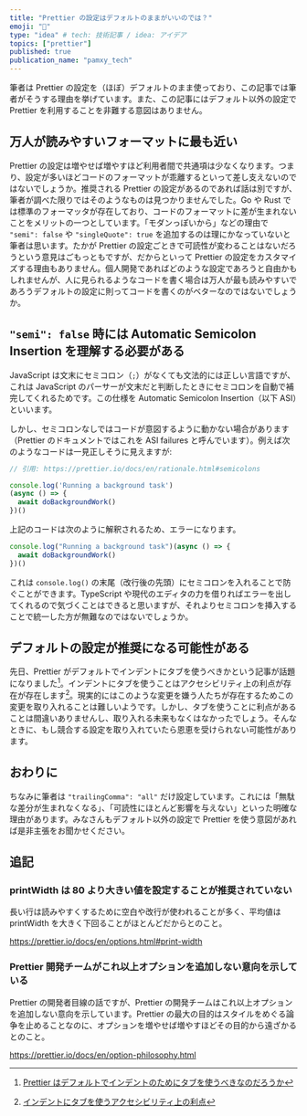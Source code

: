 ```yaml
---
title: "Prettier の設定はデフォルトのままがいいのでは？"
emoji: "🔧"
type: "idea" # tech: 技術記事 / idea: アイデア
topics: ["prettier"]
published: true
publication_name: "pamxy_tech"
---
```


筆者は Prettier の設定を（ほぼ）デフォルトのまま使っており、この記事では筆者がそうする理由を挙げています。また、この記事にはデフォルト以外の設定で Prettier を利用することを非難する意図はありません。

## 万人が読みやすいフォーマットに最も近い

Prettier の設定は増やせば増やすほど利用者間で共通項は少なくなります。つまり、設定が多いほどコードのフォーマットが乖離するといって差し支えないのではないでしょうか。推奨される Prettier の設定があるのであれば話は別ですが、筆者が調べた限りではそのようなものは見つかりませんでした。Go や Rust では標準のフォーマッタが存在しており、コードのフォーマットに差が生まれないことをメリットの一つとしています。「モダンっぽいから」などの理由で `"semi": false` や `"singleQuote": true` を追加するのは理にかなっていないと筆者は思います。たかが Prettier の設定ごときで可読性が変わることはないだろうという意見はごもっともですが、だからといって Prettier の設定をカスタマイズする理由もありません。個人開発であればどのような設定であろうと自由かもしれませんが、人に見られるようなコードを書く場合は万人が最も読みやすいであろうデフォルトの設定に則ってコードを書くのがベターなのではないでしょうか。

## `"semi": false` 時には Automatic Semicolon Insertion を理解する必要がある

JavaScript は文末にセミコロン（`;`）がなくても文法的には正しい言語ですが、これは JavaScript のパーサーが文末だと判断したときにセミコロンを自動で補完してくれるためです。この仕様を Automatic Semicolon Insertion（以下 ASI）といいます。

しかし、セミコロンなしではコードが意図するように動かない場合があります（Prettier のドキュメントではこれを ASI failures と呼んでいます）。例えば次のようなコードは一見正しそうに見えますが:

<!-- prettier-ignore -->
```js
// 引用: https://prettier.io/docs/en/rationale.html#semicolons

console.log('Running a background task')
(async () => {
  await doBackgroundWork()
})()
```

上記のコードは次のように解釈されるため、エラーになります。

<!-- prettier-ignore -->
```js
console.log("Running a background task")(async () => {
  await doBackgroundWork()
})()
```

これは `console.log()` の末尾（改行後の先頭）にセミコロンを入れることで防ぐことができます。TypeScript や現代のエディタの力を借りればエラーを出してくれるので気づくことはできると思いますが、それよりセミコロンを挿入することで統一した方が無難なのではないでしょうか。

## デフォルトの設定が推奨になる可能性がある

先日、Prettier がデフォルトでインデントにタブを使うべきかという記事が話題になりました[^1]。インデントにタブを使うことはアクセシビリティ上の利点が存在が存在します[^2]。現実的にはこのような変更を嫌う人たちが存在するためこの変更を取り入れることは難しいようです。しかし、タブを使うことに利点があることは間違いありませんし、取り入れる未来もなくはなかったでしょう。そんなときに、もし競合する設定を取り入れていたら恩恵を受けられない可能性があります。

## おわりに

ちなみに筆者は `"trailingComma": "all"` だけ設定しています。これには「無駄な差分が生まれなくなる」、「可読性にほとんど影響を与えない」といった明確な理由があります。みなさんもデフォルト以外の設定で Prettier を使う意図があれば是非主張をお聞かせください。

## 追記

### printWidth は 80 より大きい値を設定することが推奨されていない

長い行は読みやすくするために空白や改行が使われることが多く、平均値は printWidth を大きく下回ることがほとんどだからとのこと。

https://prettier.io/docs/en/options.html#print-width

### Prettier 開発チームがこれ以上オプションを追加しない意向を示している

Prettier の開発者目線の話ですが、Prettier の開発チームはこれ以上オプションを追加しない意向を示しています。Prettier の最大の目的はスタイルをめぐる論争を止めることなのに、オプションを増やせば増やすほどその目的から遠ざかるとのこと。

https://prettier.io/docs/en/option-philosophy.html

[^1]: [Prettier はデフォルトでインデントのためにタブを使うべきなのだろうか](https://sosukesuzuki.dev/posts/prettier-uses-tabs/)
[^2]: [インデントにタブを使うアクセシビリティ上の利点](https://sosukesuzuki.dev/posts/tabs-for-a11y/)
